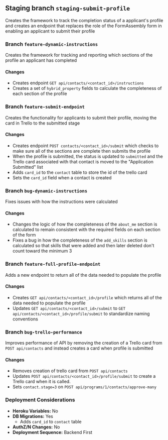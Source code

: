 ## Staging branch `staging-submit-profile`
Creates the framework to track the completion status of a applicant's profile and creates an endpoint that replaces the role of the FormAssembly form in enabling an applicant to submit their profile


### Branch `feature-dynamic-instructions`
Creates the framework for tracking and reporting which sections of the profile an applicant has completed

#### Changes

- Creates endpoint `GET api/contacts/<contact_id>/instructions`
- Creates a set of `hybrid_property` fields to calculate the completeness of each section of the profile

### Branch `feature-submit-endpoint`
Creates the functionality for applicants to submit their profile, moving the card in Trello to the submitted stage

#### Changes

- Creates endpoint `POST contacts/<contact_id>/submit` which checks to make sure all of the sections are complete then submits the profile
- When the profile is submitted, the status is updated to `submitted` and the Trello card associated with that contact is moved to the "Application Submitted" list
- Adds `card_id` to the `contact` table to store the id of the trello card
- Sets the `card_id` field when a contact is created

### Branch `bug-dynamic-instructions`
Fixes issues with how the instructions were calculated

#### Changes

- Changes the logic of how the completeness of the `about_me` section is calculated to remain consistent with the required fields on each section of the form
- Fixes a bug in how the completeness of the `add_skills` section is calculated so that skills that were added and then later deleted don't count toward the minimum 3

### Branch `feature-full-profile-endpoint`
Adds a new endpoint to return all of the data needed to populate the profile

#### Changes

- Creates `GET api/contacts/<contact_id>/profile` which returns all of the data needed to populate the profile
- Updates `GET api/contacts/<contact_id>/submit` to `GET api/contacts/<contact_id>/profile/submit` to standardize naming conventions

### Branch `bug-trello-performance`
Improves performance of API by removing the creation of a Trello card from `POST api/contacts` and instead creates a card when profile is submitted

#### Changes

- Removes creation of trello card from `POST api/contacts`
- Updates `POST api/contacts/<contact_id>/profile/submit` to create a Trello card when it is called.
- Sets `contact.stage=3` on `POST api/programs/1/contacts/approve-many`


### Deployment Considerations

- **Heroku Variables:** No
- **DB Migrations:** Yes
    - Adds `card_id` to `contact` table
- **AuthZ/N Changes:** No
- **Deployment Sequence:** Backend First
